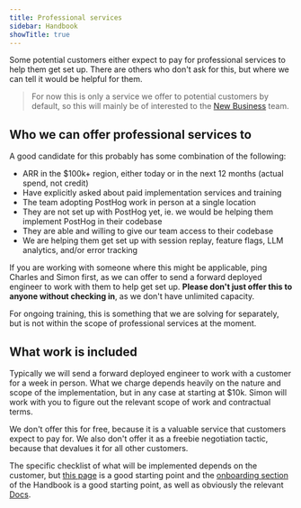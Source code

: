 ```yaml
---
title: Professional services
sidebar: Handbook
showTitle: true
---
```


Some potential customers either expect to pay for professional services to help them get set up. There are others who don't ask for this, but where we can tell it would be helpful for them. 

> For now this is only a service we offer to potential customers by default, so this will mainly be of interested to the [New Business](/teams/sales-cs) team.

## Who we can offer professional services to

A good candidate for this probably has some combination of the following:

- ARR in the $100k+ region, either today or in the next 12 months (actual spend, not credit)
- Have explicitly asked about paid implementation services and training
- The team adopting PostHog work in person at a single location
- They are not set up with PostHog yet, ie. we would be helping them implement PostHog in their codebase
- They are able and willing to give our team access to their codebase
- We are helping them get set up with session replay, feature flags, LLM analytics, and/or error tracking

If you are working with someone where this might be applicable, ping Charles and Simon first, as we can offer to send a forward deployed engineer to work with them to help get set up. **Please don't just offer this to anyone without checking in**, as we don't have unlimited capacity. 

For ongoing training, this is something that we are solving for separately, but is not within the scope of professional services at the moment. 

## What work is included

Typically we will send a forward deployed engineer to work with a customer for a week in person. What we charge depends heavily on the nature and scope of the implementation, but in any case at starting at $10k. Simon will work with you to figure out the relevant scope of work and contractual terms. 

We don't offer this for free, because it is a valuable service that customers expect to pay for. We also don't offer it as a freebie negotiation tactic, because that devalues it for all other customers. 

The specific checklist of what will be implemented depends on the customer, but [this page](https://posthog.com/handbook/cs-and-onboarding/health-checks) is a good starting point and the [onboarding section](https://posthog.com/handbook/onboarding/onboarding-program) of the Handbook is a good starting point, as well as obviously the relevant [Docs](/docs). 
